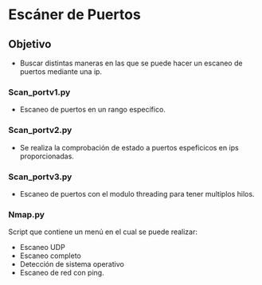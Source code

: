 # Escáner de Puertos
## Objetivo
- Buscar distintas maneras en las que se puede hacer un escaneo de puertos mediante una ip. 
### Scan_portv1.py
- Escaneo de puertos en un rango específico. 
### Scan_portv2.py
- Se realiza la comprobación de estado a puertos espeficicos en ips proporcionadas.
### Scan_portv3.py
- Escaneo de puertos con el modulo threading para tener multiplos hilos. 
### Nmap.py
 Script que contiene un menú en el cual se puede realizar:
 - Escaneo UDP 
 - Escaneo completo 
 - Detección de sistema operativo 
 - Escaneo de red con ping. 
